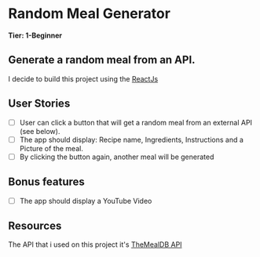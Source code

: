 # Random Meal Generator

**Tier: 1-Beginner**

## Generate a random meal from an API.

I decide to build this project using the [ReactJs](https://pt-br.reactjs.org/)

## User Stories

- [ ] User can click a button that will get a random meal from an external API (see below).
- [ ] The app should display: Recipe name, Ingredients, Instructions and a Picture of the meal.
- [ ] By clicking the button again, another meal will be generated

## Bonus features

- [ ] The app should display a YouTube Video

## Resources 

The API that i used on this project it's [TheMealDB API](https://www.themealdb.com/)
